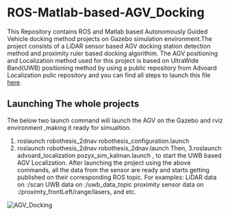 # ROS-Matlab-based-AGV_Docking
This Repository contains ROS and Matlab based Autonomously Guided Vehicle docking method projects on Gazebo simulation environment.The project consists of a LiDAR sensor based AGV docking station detection method and proximity ruler based docking algorithim.
The AGV positioning and Localization method used for this project is based on UltraWide Band(UWB) positioning method by using a public repository from Advoard Localization pulic repository and you can find all steps to launch this file [here](https://github.com/advoard/advoard_localization). 

## Launching The whole projects
The below two launch command will launch the AGV on the Gazebo and rviz environment ,making it ready for simualtion.
1. roslaunch robothesis_2dnav robothesis_configuration.launch
2. roslaunch robothesis_2dnav robothesis_2dnav.launch
Then, 
3.roslaunch advoard_localization pozyx_sim_kalman.launch , to start the UWB based AGV Localization.
After launching the project using the above commands, all the data from the sensor are ready and starts getting published on their corresponding ROS topic.
For examples:
LiDAR data on :/scan
UWB data on :/uwb_data_topic
proximity sensor data on :/proximty_frontLeft/range/lasers, and etc.

![AGV_Docking](https://user-images.githubusercontent.com/67055717/202656236-c1ce706a-40fa-4ee5-a2dc-69a3e4a87cc5.gif)
